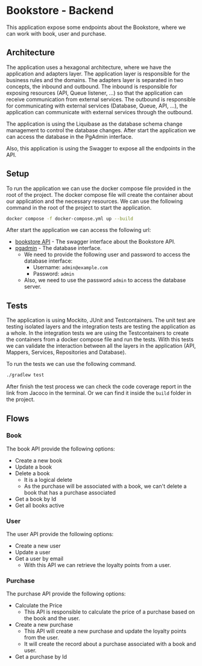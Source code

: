 # Bookstore - Backend

This application expose some endpoints about the Bookstore,
where we can work with book, user and purchase.

## Architecture

The application uses a hexagonal architecture, where we have the application and adapters layer.
The application layer is responsible for the business rules and the domains.
The adapters layer is separated in two concepts, the inbound and outbound.
The inbound is responsible for exposing resources (API, Queue listener, ...) so that the application can receive communication from external services.
The outbound is responsible for communicating with external services (Database, Queue, API, ...), the application can communicate with external services through the outbound.

The application is using the Liquibase as the database schema change management to control the database changes.
After start the application we can access the database in the PgAdmin interface.

Also, this application is using the Swagger to expose all the endpoints in the API.

## Setup

To run the application we can use the docker compose file provided in the root of the project. The docker compose file will create the container about our application and the necessary resources.
We can use the following command in the root of the project to start the application.

```sh
docker compose -f docker-compose.yml up --build 
```

After start the application we can access the following url:
- [bookstore API](http://localhost:8080/swagger-ui/index.html#/) - The swagger interface about the Bookstore API.
- [pgadmin](http://localhost:5050/) - The database interface.
    - We need to provide the following user and password to access the database interface:
        - Username: `admin@example.com`
        - Password: `admin`
    - Also, we need to use the password `admin` to access the database server.


## Tests
The application is using Mockito, JUnit and Testcontainers. The unit test are testing isolated layers and the integration tests are testing the application as a whole.
In the integration tests we are using the Testcontainers to create the containers from a docker compose file and run the tests. With this tests we can validate the interaction between all the layers in the application (API, Mappers, Services, Repositories and Database).

To run the tests we can use the following command.

```sh
./gradlew test
```

After finish the test process we can check the code coverage report in the link from Jacoco in the terminal. Or we can find it inside the `build` folder in the project.

## Flows
### Book
The book API provide the following options:
- Create a new book
- Update a book
- Delete a book
  - It is a logical delete
  - As the purchase will be associated with a book, we can't delete a book that has a purchase associated
- Get a book by Id
- Get all books active

### User
The user API provide the following options:
- Create a new user
- Update a user
- Get a user by email
  - With this API we can retrieve the loyalty points from a user.

### Purchase
The purchase API provide the following options:
- Calculate the Price
  - This API is responsible to calculate the price of a purchase based on the book and the user.
- Create a new purchase
  - This API will create a new purchase and update the loyalty points from the user.
  - It will create the record about a purchase associated with a book and user.
- Get a purchase by Id
